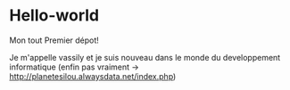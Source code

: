 # Hello-world
Mon tout Premier dépot!

Je m'appelle vassily et je suis nouveau dans le monde du developpement informatique (enfin pas vraiment -> http://planetesilou.alwaysdata.net/index.php)
